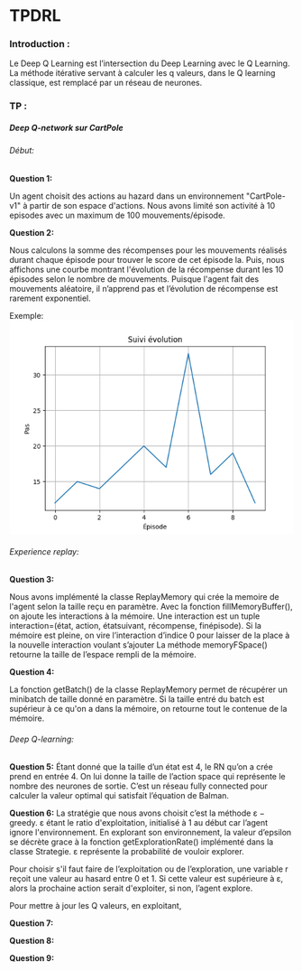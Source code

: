 # TPDRL

### Introduction :

Le Deep Q Learning est l’intersection du Deep Learning avec le Q Learning. La méthode itérative servant à calculer les q valeurs, dans le Q learning classique, est remplacé par un réseau de neurones.

### TP :

##### Deep Q-network sur CartPole


###### Début:


**Question 1:** 

Un agent choisit des actions au hazard dans un environnement "CartPole-v1" à partir de son espace d'actions. Nous avons limité son activité à 10 episodes avec un maximum de 100 mouvements/épisode. 

**Question 2:**

Nous calculons la somme des récompenses pour les mouvements réalisés durant chaque épisode pour trouver le score de cet épisode la. Puis, nous affichons une courbe montrant l'évolution de la récompense durant les 10 épisodes selon le nombre de mouvements. Puisque l'agent fait des mouvements aléatoire, il n’apprend pas et l’évolution de récompense est rarement exponentiel.

Exemple:
![ ](CartPole/randomAgent/evolutionRandomAgent.png)


###### Experience replay:

**Question 3:**

Nous avons implémenté la classe ReplayMemory qui crée la memoire de l'agent selon la taille reçu en paramètre. 
Avec la fonction fillMemoryBuffer(), on ajoute les interactions à la mémoire.
Une interaction est un tuple interaction=(état, action, étatsuivant, récompense, finépisode). 
Si la mémoire est pleine, on vire l’interaction d’indice 0 pour laisser de la place à la nouvelle interaction voulant s’ajouter
La méthode memoryFSpace() retourne la taille de l’espace rempli de la mémoire.


**Question 4:**

La fonction getBatch() de la classe ReplayMemory permet de récupérer un minibatch de taille donné en paramètre. Si la taille entré du batch est supérieur à ce qu'on a dans la mémoire, on retourne tout le contenue de la mémoire.


###### Deep Q-learning:

**Question 5:**
Étant donné que la taille d’un état est 4, le RN qu’on a crée prend en entrée 4. On lui donne la taille de l’action space qui représente le nombre des neurones de sortie. 
C’est un réseau fully connected pour calculer la valeur optimal qui satisfait l’équation de Balman.

**Question 6:**
La stratégie que nous avons choisit c’est la méthode ε − greedy. 
ε étant le ratio d'exploitation, initialisé à 1 au début car l’agent ignore l'environnement. En explorant son environnement, la valeur d’epsilon se décrète grace à la fonction getExplorationRate() implémenté dans la classe Strategie. ε représente la probabilité de vouloir explorer. 

Pour choisir s'il faut faire de l’exploitation ou de l’exploration, une variable r reçoit une valeur au hasard entre 0 et 1. Si cette valeur est supérieure à ε, alors la prochaine action serait d'exploiter, si non, l’agent explore.

Pour mettre à jour les Q valeurs, en exploitant, 
 



**Question 7:**

**Question 8:**

**Question 9:**
